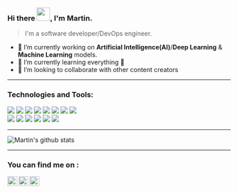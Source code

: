 ### Hi there <img src="https://raw.githubusercontent.com/MartinHeinz/MartinHeinz/master/wave.gif" width="30px">, I'm Martin.

> I'm a software developer/DevOps engineer.

- 🔭 I’m currently working on **Artificial Intelligence(AI)**/**Deep Learning** & **Machine Learning** models.
- 🌱 I’m currently learning everything 🤣
- 👯 I’m looking to collaborate with other content creators

---

### Technologies and Tools:

![](https://img.shields.io/badge/Code-Python-informational?style=flat&logo=python&logoColor=white&color=2bbc8a)
![](https://img.shields.io/badge/Code-Javascript-informational?style=flat&logo=javascript&logoColor=white&color=2bbc8a)
![](https://img.shields.io/badge/Code-Reactjs-informational?style=flat&logo=react&logoColor=white&color=2bbc8a)
![](https://img.shields.io/badge/Code-Redux-informational?style=flat&logo=redux&logoColor=white&color=2bbc8a)
![](https://img.shields.io/badge/Code-Nodejs-informational?style=flat&logo=node&logoColor=white&color=2bbc8a)
![](https://img.shields.io/badge/Code-Django-informational?style=flat&logo=django&logoColor=white&color=2bbc8a)
![](https://img.shields.io/badge/Code-Flask-informational?style=flat&logo=flask&logoColor=white&color=2bbc8a)
![](https://img.shields.io/badge/Code-Golang-informational?style=flat&logo=go&logoColor=white&color=2bbc8a)
<br />
![](https://img.shields.io/badge/OS-Linux-informational?style=flat&logo=linux&logoColor=white&color=2bbc8a)
![](https://img.shields.io/badge/Database-PostgreSQL-informational?style=flat&logo=postgresql&logoColor=white&color=2bbc8a)
![](https://img.shields.io/badge/Database-MySQL-informational?style=flat&logo=mysql&logoColor=white&color=2bbc8a)
![](https://img.shields.io/badge/Database-MongoDB-informational?style=flat&logo=mongodb&logoColor=white&color=2bbc8a)
![](https://img.shields.io/badge/Tools-Docker-informational?style=flat&logo=docker&logoColor=white&color=2bbc8a)
![](https://img.shields.io/badge/Tools-Git-informational?style=flat&logo=git&logoColor=white&color=2bbc8a)

---

![Martin's github stats](https://github-readme-stats.vercel.app/api?username=MartinMwiti&show_icons=true&theme=vue-dark)

---

### You can find me on :
  <a href="martinmwiti777@gmail.com"><img align="left" alt="gmail | Gmail" width="22px" src="https://cdn.jsdelivr.net/npm/simple-icons@v3/icons/gmail.svg" />
  <a href="https://twitter.com/Martin__Mwiti"><img align="left" alt="twitter | Twitter" width="22px" src="https://cdn.jsdelivr.net/npm/simple-icons@v3/icons/twitter.svg" />
  <a href="https://www.linkedin.com/in/martinmwiti" target="_blank" rel="noopener noreferrer"><img align="left" alt="linkedin | LinkedIn" width="22px" src="https://cdn.jsdelivr.net/npm/simple-icons@v3/icons/linkedin.svg" /></a>

<br />

<!--
[![Top Langs](https://github-readme-stats.vercel.app/api/top-langs/?username=MartinMwiti)](https://github.com/MartinMwiti/github-readme-stats)
**MartinMwiti/MartinMwiti** is a ✨ _special_ ✨ repository because its `README.md` (this file) appears on your GitHub profile.

Here are some ideas to get you started:

- 🔭 I’m currently working on ...
- 🌱 I’m currently learning ...
- 👯 I’m looking to collaborate on ...
- 🤔 I’m looking for help with ...
- 💬 Ask me about ...
- 📫 How to reach me: ...
- 😄 Pronouns: ...
- ⚡ Fun fact: ...
-->
